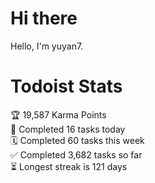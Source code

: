 # Hi there

Hello, I'm yuyan7.

# Todoist Stats

<!-- TODO-IST:START -->
🏆  19,587 Karma Points           
🌸  Completed 16 tasks today           
🗓  Completed 60 tasks this week           
✅  Completed 3,682 tasks so far           
⏳  Longest streak is 121 days
<!-- TODO-IST:END -->
